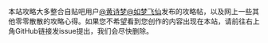 本站攻略大多整合自贴吧用户[@黄诗梦](https://tiebac.baidu.com/home/main/?un=%E9%BB%84%E8%AF%97%E6%A2%A6)[@如梦飞仙](https://tieba.baidu.com/home/main?id=tb.1.a031fc3d.oPdBnZ3xcmDwiGBnKLgc8A)发布的攻略帖，以及网上一些其他零零散散的攻略心得。如果您不希望看到您创作的内容出现在本站，请前往右上角GitHub链接发issue提出，我们会尽快删除。